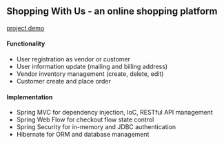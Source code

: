 ## Shopping With Us - an online shopping platform
[project demo](https://www.dropbox.com/s/yqdlz3lnpzip833/onlineRetail_compressed.mp4?dl=0)
#### Functionality
- User registration as vendor or customer
- User information update (mailing and billing address)
- Vendor inventory management (create, delete, edit)
- Customer create and place order

#### Implementation
- Spring MVC for dependency injection, IoC, RESTful API management
- Spring Web Flow for checkout flow state control
- Spring Security for in-memory and JDBC authentication
- Hibernate for ORM and database management

